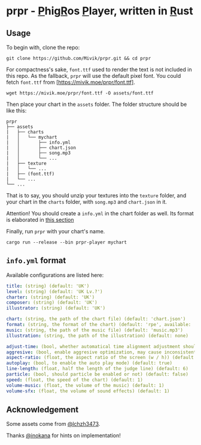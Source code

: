 # prpr - <ins>P</ins>hig<ins>R</ins>os <ins>P</ins>layer, written in <ins>R</ins>ust

## Usage

To begin with, clone the repo:

```shell
git clone https://github.com/Mivik/prpr.git && cd prpr
```

For compactness's sake, `font.ttf` used to render the text is not included in this repo. As the fallback, `prpr` will use the default pixel font. You could fetch `font.ttf` from [https://mivik.moe/prpr/font.ttf].

```shell
wget https://mivik.moe/prpr/font.ttf -O assets/font.ttf
```

Then place your chart in the `assets` folder. The folder structure should be like this:

```
prpr
├── assets
|   ├── charts
|   │   └── mychart
|   │       ├── info.yml
|   │       ├── chart.json
|   │       ├── song.mp3
|   │       └── ...
|   ├── texture
|   │   └── ...
|   ├── (font.ttf)
|   └── ...
└── ...
```

That is to say, you should unzip your textures into the `texture` folder, and your chart in the `charts` folder, with `song.mp3` and `chart.json` in it.

Attention! You should create a `info.yml` in the chart folder as well. Its format is elaborated in [this section](#infoyml-format)

Finally, run `prpr` with your chart's name.

```shell
cargo run --release --bin prpr-player mychart
```

## `info.yml` format

Available configurations are listed here:

```yml
title: (string) (default: 'UK')
level: (string) (default: 'UK Lv.?')
charter: (string) (default: 'UK')
composer: (string) (default: 'UK')
illustrator: (string) (default: 'UK')

chart: (string, the path of the chart file) (default: 'chart.json')
format: (string, the format of the chart) (default: 'rpe', available: 'rpe', 'pgr', 'pec')
music: (string, the path of the music file) (default: 'music.mp3')
illustration: (string, the path of the illustration) (default: none)

adjust-time: (bool, whether automatical time alignment adjustment should be enabled) (default: true)
aggresive: (bool, enable aggresive optimization, may cause inconsistent render result) (default: true)
aspect-ratio: (float, the aspect ratio of the screen (w / h)) (default: 16 / 9)
autoplay: (bool, to enable the auto play mode) (default: true)
line-length: (float, half the length of the judge line) (default: 6)
particle: (bool, should particle be enabled or not) (default: false)
speed: (float, the speed of the chart) (default: 1)
volume-music: (float, the volume of the music) (default: 1)
volume-sfx: (float, the volume of sound effects) (default: 1)
```

## Acknowledgement

Some assets come from [@lchzh3473](https://github.com/lchzh3473).

Thanks [@inokana](https://github.com/GBTP) for hints on implementation!
